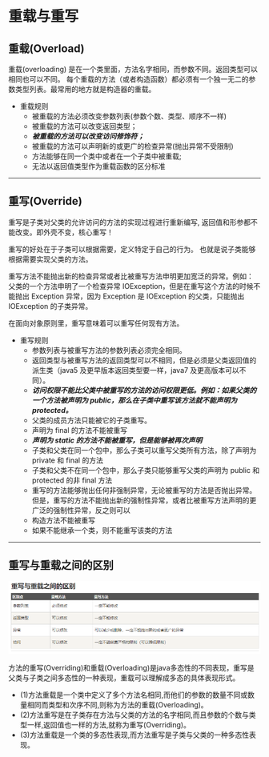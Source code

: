 # 重载与重写

## 重载(Overload)


重载(overloading) 是在一个类里面，方法名字相同，而参数不同。返回类型可以相同也可以不同。
每个重载的方法（或者构造函数）都必须有一个独一无二的参数类型列表。最常用的地方就是构造器的重载。

+ 重载规则
    + 被重载的方法必须改变参数列表(参数个数、类型、顺序不一样)
    + 被重载的方法可以改变返回类型；
    + ***被重载的方法可以改变访问修饰符；***
    + 被重载的方法可以声明新的或更广的检查异常(抛出异常不受限制)
    + 方法能够在同一个类中或者在一个子类中被重载;
    + 无法以返回值类型作为重载函数的区分标准

---
## 重写(Override)

重写是子类对父类的允许访问的方法的实现过程进行重新编写, 返回值和形参都不能改变。即外壳不变，核心重写！

重写的好处在于子类可以根据需要，定义特定于自己的行为。 也就是说子类能够根据需要实现父类的方法。

重写方法不能抛出新的检查异常或者比被重写方法申明更加宽泛的异常。例如： 父类的一个方法申明了一个检查异常 IOException，但是在重写这个方法的时候不能抛出 Exception 异常，因为 Exception 是 IOException 的父类，只能抛出 IOException 的子类异常。

在面向对象原则里，重写意味着可以重写任何现有方法。

+ 重写规则
    + 参数列表与被重写方法的参数列表必须完全相同。
    + 返回类型与被重写方法的返回类型可以不相同，但是必须是父类返回值的派生类（java5 及更早版本返回类型要一样，java7 及更高版本可以不同）。
    + ***访问权限不能比父类中被重写的方法的访问权限更低。例如：如果父类的一个方法被声明为 public，那么在子类中重写该方法就不能声明为 protected。***
    + 父类的成员方法只能被它的子类重写。
    + 声明为 final 的方法不能被重写
    + ***声明为 static 的方法不能被重写，但是能够被再次声明***
    + 子类和父类在同一个包中，那么子类可以重写父类所有方法，除了声明为 private 和 final 的方法
    + 子类和父类不在同一个包中，那么子类只能够重写父类的声明为 public 和 protected 的非 final 方法
    + 重写的方法能够抛出任何非强制异常，无论被重写的方法是否抛出异常。但是，重写的方法不能抛出新的强制性异常，或者比被重写方法声明的更广泛的强制性异常，反之则可以
    + 构造方法不能被重写
    + 如果不能继承一个类，则不能重写该类的方法

---
## 重写与重载之间的区别
![](../images/重载与重写.png)

方法的重写(Overriding)和重载(Overloading)是java多态性的不同表现，重写是父类与子类之间多态性的一种表现，重载可以理解成多态的具体表现形式。

+ (1)方法重载是一个类中定义了多个方法名相同,而他们的参数的数量不同或数量相同而类型和次序不同,则称为方法的重载(Overloading)。
+ (2)方法重写是在子类存在方法与父类的方法的名字相同,而且参数的个数与类型一样,返回值也一样的方法,就称为重写(Overriding)。
+ (3)方法重载是一个类的多态性表现,而方法重写是子类与父类的一种多态性表现。